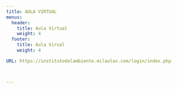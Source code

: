 ```yaml
---
title: AULA VIRTUAL
menus:
  header:
    title: Aula Virtual
    weight: 4
  footer:
    title: Aula Virual
    weight: 4

URL: https://institutodelambiente.milaulas.com/login/index.php



---
```

